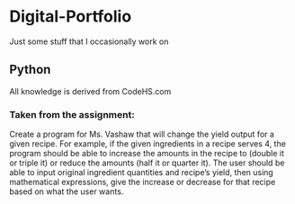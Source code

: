 # Digital-Portfolio
Just some stuff that I occasionally work on

## Python
All knowledge is derived from CodeHS.com

### Taken from the assignment:
Create a program for Ms. Vashaw that will change the yield output for a given recipe. For example, if the given ingredients in a recipe serves 4, the program should be able to increase the amounts in the recipe to (double it or triple it) or reduce the amounts (half it or quarter it). The user should be able to input original ingredient quantities and recipe’s yield, then using mathematical expressions, give the increase or decrease for that recipe based on what the user wants.